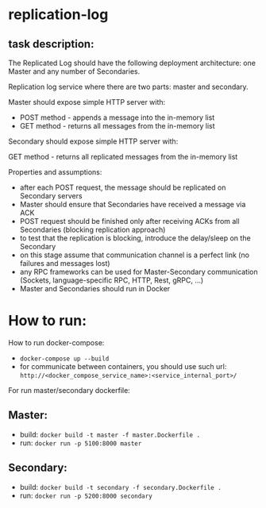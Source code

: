 # replication-log

## task description:

The Replicated Log should have the following deployment architecture: one Master and any number of Secondaries.

Replication log service where there are two parts: master and secondary.

Master should expose simple HTTP server with: 

- POST method - appends a message into the in-memory list
- GET method - returns all messages from the in-memory list

Secondary should expose simple  HTTP server with:

GET method - returns all replicated messages from the in-memory list

Properties and assumptions:
- after each POST request, the message should be replicated on Secondary servers
- Master should ensure that Secondaries have received a message via ACK
- POST request should be finished only after receiving ACKs from all Secondaries (blocking replication approach)
- to test that the replication is blocking, introduce the delay/sleep on the Secondary
- on this stage assume that communication channel is a perfect link (no failures and messages lost)
- any RPC frameworks can be used for Master-Secondary communication (Sockets, language-specific RPC, HTTP, Rest, gRPC, …)
- Master and Secondaries should run in Docker


# How to run:

How to run docker-compose:

- `docker-compose up --build`
- for communicate between containers, you should use such url: `http://<docker_compose_service_name>:<service_internal_port>/`

For run master/secondary dockerfile:

## Master:

- build: `docker build -t master -f master.Dockerfile .`
- run: `docker run -p 5100:8000 master`

## Secondary:

- build: `docker build -t secondary -f secondary.Dockerfile .`
- run: `docker run -p 5200:8000 secondary`